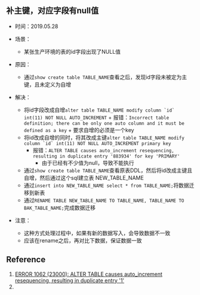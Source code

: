 ## 补主键，对应字段有null值

+ 时间：2019.05.28
+ 场景：
  + 某张生产环境的表的id字段出现了NULL值

+ 原因：
  + 通过```show create table TABLE_NAME```查看之后，发现id字段未被定为主键，且未定义为自增

+ 解决：
  + 将id字段改成自增```alter table TABLE_NAME modify column `id` int(11) NOT NULL AUTO_INCREMENT```
        + 报错：```Incorrect table definition; there can be only one auto column and it must be defined as a key```
        + 要求自增的必须是一个key
  + 将id改成自增的同时，将其改成主键```alter table TABLE_NAME modify column `id` int(11) NOT NULL AUTO_INCREMENT primary key```
    + 报错：```ALTER TABLE causes auto_increment resequencing, resulting in duplicate entry '883934' for key 'PRIMARY'```
      + 由于已经有不少值为null，导致不能执行
  + 通过```show create table TABLE_NAME```查看原表DDL，然后将id改成主键且自增，然后通过这个sql建立表 NEW_TABLE_NAME
  + 通过```insert into NEW_TABLE_NAME select * from TABLE_NAME;```将数据迁移到新表
  + 通过```RENAME TABLE NEW_TABLE_NAME TO TABLE_NAME, TABLE_NAME TO BAK_TABLE_NAME;```完成数据迁移

+ 注意：
  + 这种方式处理过程中，如果有新的数据写入，会导致数据不一致
  + 应该在rename之后，再对比下数据，保证数据一致

## Reference
1. [ERROR 1062 (23000): ALTER TABLE causes auto_increment resequencing, resulting in duplicate entry '1'](https://blog.csdn.net/evils798/article/details/77478099)
2. 